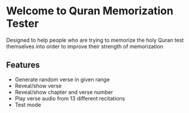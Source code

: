 # Welcome to Quran Memorization Tester

Designed to help people who are trying to memorize the holy Quran test themselves into order to improve their strength of memorization
## Features
- Generate random verse in given range
- Reveal/show verse
- Reveal/show chapter and verse number
- Play verse audio from 13 different recitations
- Test mode


